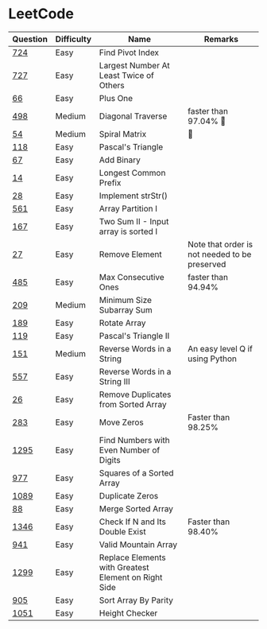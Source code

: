 # LeetCode

| Question                                                                                    | Difficulty | Name                                                 | Remarks                                       |
| ------------------------------------------------------------------------------------------- | ---------- | ---------------------------------------------------- | --------------------------------------------- |
| [724](https://leetcode.com/problems/find-pivot-index/)                                      | Easy       | Find Pivot Index                                     |                                               |
| [727](https://leetcode.com/problems/largest-number-at-least-twice-of-others/solution/)      | Easy       | Largest Number At Least Twice of Others              |                                               |
| [66](https://leetcode.com/problems/plus-one/)                                               | Easy       | Plus One                                             |                                               |
| [498](https://leetcode.com/problems/diagonal-traverse/)                                     | Medium     | Diagonal Traverse                                    | faster than 97.04% 🔁                          |
| [54](https://leetcode.com/problems/spiral-matrix/)                                          | Medium     | Spiral Matrix                                        | 🔁                                             |
| [118](https://leetcode.com/problems/pascals-triangle/)                                      | Easy       | Pascal's Triangle                                    |                                               |
| [67](https://leetcode.com/problems/add-binary/)                                             | Easy       | Add Binary                                           |                                               |
| [14](https://leetcode.com/problems/longest-common-prefix/)                                  | Easy       | Longest Common Prefix                                |                                               |
| [28](https://leetcode.com/problems/implement-strstr/)                                       | Easy       | Implement strStr()                                   |                                               |
| [561](https://leetcode.com/problems/array-partition-i/)                                     | Easy       | Array Partition I                                    |                                               |
| [167](https://leetcode.com/problems/two-sum-ii-input-array-is-sorted/)                      | Easy       | Two Sum II - Input array is sorted I                 |                                               |
| [27](https://leetcode.com/problems/remove-element/)                                         | Easy       | Remove Element                                       | Note that order is not needed to be preserved |
| [485](https://leetcode.com/problems/max-consecutive-ones/)                                  | Easy       | Max Consecutive Ones                                 | faster than 94.94%                            |
| [209](https://leetcode.com/problems/minimum-size-subarray-sum/)                             | Medium     | Minimum Size Subarray Sum                            |                                               |
| [189](https://leetcode.com/problems/rotate-array/)                                          | Easy       | Rotate Array                                         |                                               |
| [119](https://leetcode.com/problems/pascals-triangle-ii/)                                   | Easy       | Pascal's Triangle II                                 |                                               |
| [151](https://leetcode.com/problems/reverse-words-in-a-string/)                             | Medium     | Reverse Words in a String                            | An easy level Q if using Python               |
| [557](https://leetcode.com/problems/reverse-words-in-a-string-iii/)                         | Easy       | Reverse Words in a String III                        |                                               |
| [26](https://leetcode.com/problems/remove-duplicates-from-sorted-array/)                    | Easy       | Remove Duplicates from Sorted Array                  |                                               |
| [283](https://leetcode.com/problems/move-zeroes/)                                           | Easy       | Move Zeros                                           | Faster than 98.25%                            |
| [1295](https://leetcode.com/problems/find-numbers-with-even-number-of-digits/)              | Easy       | Find Numbers with Even Number of Digits              |                                               |
| [977](https://leetcode.com/problems/squares-of-a-sorted-array/)                             | Easy       | Squares of a Sorted Array                            |                                               |
| [1089](https://leetcode.com/problems/duplicate-zeros/)                                      | Easy       | Duplicate Zeros                                      |                                               |
| [88](https://leetcode.com/problems/merge-sorted-array/)                                     | Easy       | Merge Sorted Array                                   |                                               |
| [1346](https://leetcode.com/problems/check-if-n-and-its-double-exist/)                      | Easy       | Check If N and Its Double Exist                      | Faster than 98.40%                            |
| [941](https://leetcode.com/problems/valid-mountain-array/)                                  | Easy       | Valid Mountain Array                                 |                                               |
| [1299](https://leetcode.com/problems/replace-elements-with-greatest-element-on-right-side/) | Easy       | Replace Elements with Greatest Element on Right Side |                                               |
| [905](https://leetcode.com/problems/sort-array-by-parity/)                                  | Easy       | Sort Array By Parity                                 |                                               |
| [1051](https://leetcode.com/problems/height-checker/)                                       | Easy       | Height Checker                                       |                                               |
